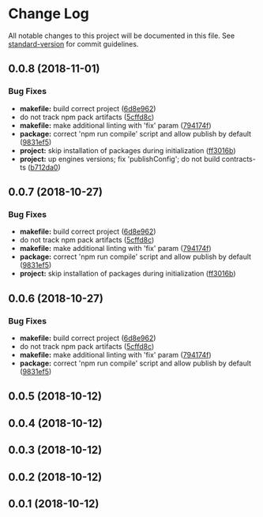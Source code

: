 # Change Log

All notable changes to this project will be documented in this file. See [standard-version](https://github.com/conventional-changelog/standard-version) for commit guidelines.

<a name="0.0.8"></a>
## 0.0.8 (2018-11-01)


### Bug Fixes

* **makefile:** build correct project ([6d8e962](https://github.com/alesanro/truffle-base-box/commit/6d8e962))
* do not track npm pack artifacts ([5cffd8c](https://github.com/alesanro/truffle-base-box/commit/5cffd8c))
* **makefile:** make additional linting with 'fix' param ([794174f](https://github.com/alesanro/truffle-base-box/commit/794174f))
* **package:** correct 'npm run compile' script and allow publish by default ([9831ef5](https://github.com/alesanro/truffle-base-box/commit/9831ef5))
* **project:** skip installation of packages during initialization ([ff3016b](https://github.com/alesanro/truffle-base-box/commit/ff3016b))
* **project:** up engines versions; fix 'publishConfig'; do not build contracts-ts ([b712da0](https://github.com/alesanro/truffle-base-box/commit/b712da0))



<a name="0.0.7"></a>
## 0.0.7 (2018-10-27)


### Bug Fixes

* **makefile:** build correct project ([6d8e962](https://github.com/alesanro/truffle-base-box/commit/6d8e962))
* do not track npm pack artifacts ([5cffd8c](https://github.com/alesanro/truffle-base-box/commit/5cffd8c))
* **makefile:** make additional linting with 'fix' param ([794174f](https://github.com/alesanro/truffle-base-box/commit/794174f))
* **package:** correct 'npm run compile' script and allow publish by default ([9831ef5](https://github.com/alesanro/truffle-base-box/commit/9831ef5))
* **project:** skip installation of packages during initialization ([ff3016b](https://github.com/alesanro/truffle-base-box/commit/ff3016b))



<a name="0.0.6"></a>
## 0.0.6 (2018-10-27)


### Bug Fixes

* **makefile:** build correct project ([6d8e962](https://github.com/alesanro/truffle-base-box/commit/6d8e962))
* do not track npm pack artifacts ([5cffd8c](https://github.com/alesanro/truffle-base-box/commit/5cffd8c))
* **makefile:** make additional linting with 'fix' param ([794174f](https://github.com/alesanro/truffle-base-box/commit/794174f))
* **package:** correct 'npm run compile' script and allow publish by default ([9831ef5](https://github.com/alesanro/truffle-base-box/commit/9831ef5))



<a name="0.0.5"></a>
## 0.0.5 (2018-10-12)



<a name="0.0.4"></a>
## 0.0.4 (2018-10-12)



<a name="0.0.3"></a>
## 0.0.3 (2018-10-12)



<a name="0.0.2"></a>
## 0.0.2 (2018-10-12)



<a name="0.0.1"></a>
## 0.0.1 (2018-10-12)
